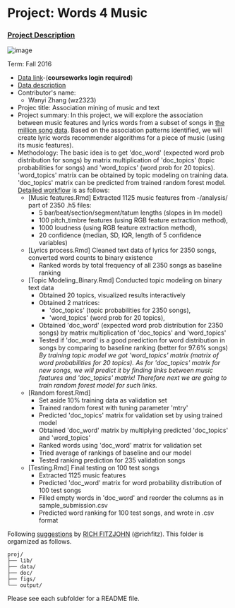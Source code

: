 # Project: Words 4 Music

### [Project Description](doc/Project4_desc.md)

![image](http://cdn.newsapi.com.au/image/v1/f7131c018870330120dbe4b73bb7695c?width=650)

Term: Fall 2016

+ [Data link](https://courseworks2.columbia.edu/courses/11849/files/folder/Project_Files?preview=763391)-(**courseworks login required**)
+ [Data description](doc/readme.html)
+ Contributor's name:  
    + Wanyi Zhang (wz2323)
+ Projec title: Association mining of music and text
+ Project summary: In this project, we will explore the association between music features and lyrics words from a subset of songs in [the million song data](http://labrosa.ee.columbia.edu/millionsong/). Based on the association patterns identified, we will create lyric words recommender algorithms for a piece of music (using its music features).
+ Methodology: The basic idea is to get 'doc_word' (expected word prob distribution for songs) by matrix multiplication of 'doc_topics' (topic probabilities for songs) and 'word_topics' (word prob for 20 topics). 'word_topics' matrix can be obtained by topic modeling on training data. 'doc_topics' matrix can be predicted from trained random forest model. [Detailed workflow](https://github.com/TZstatsADS/Fall2016-proj4-wvz/tree/master/lib) is as follows:
    + [Music features.Rmd] Extracted 1125 music features from -/analysis/ part of 2350 .h5 files:
        + 5 bar/beat/section/segment/tatum lengths (slopes in lm model)
        + 100 pitch_timbre features (using RGB feature extraction method),
        + 1000 loudness (using RGB feature extraction method), 
        + 20 confidence (median, SD, IQR, length of 5 confidence variables)
    + [Lyrics process.Rmd] Cleaned text data of lyrics for 2350 songs, converted word counts to binary existence
        + Ranked words by total frequency of all 2350 songs as baseline ranking
    + [Topic Modeling_Binary.Rmd] Conducted topic modeling on binary text data
        + Obtained 20 topics, visualized results interactively
        + Obtained 2 matrices:
            + 'doc_topics' (topic probabilities for 2350 songs), 
            + 'word_topics' (word prob for 20 topics),
        + Obtained 'doc_word' (expected word prob distribution for 2350 songs) by matrix multiplication of 'doc_topics' and 'word_topics'
        + Tested if 'doc_word' is a good prediction for word distribution in songs by comparing to baseline ranking (better for 97.6% songs)  
*By training topic model we got 'word_topics' matrix (matrix of word probabilities for 20 topics). As for 'doc_topics' matrix for new songs, we will predict it by finding links between music features and 'doc_topics' matrix! Therefore next we are going to train random forest model for such links.*
    + [Random forest.Rmd] 
        + Set aside 10% training data as validation set
        + Trained random forest with tuning parameter 'mtry'
        + Predicted 'doc_topics' matrix for validation set by using trained model
        + Obtained 'doc_word' matrix by multiplying predicted 'doc_topics' and 'word_topics'
        + Ranked words using 'doc_word' matrix for validation set
        + Tried average of rankings of baseline and our model
        + Tested ranking prediction for 235 validation songs
    + [Testing.Rmd] Final testing on 100 test songs
        + Extracted 1125 music features 
        + Predicted 'doc_word' matrix for word probability distribution of 100 test songs
        + Filled empty words in 'doc_word' and reorder the columns as in sample_submission.csv
        + Predicted word ranking for 100 test songs, and wrote in .csv format
        
        

Following [suggestions](http://nicercode.github.io/blog/2013-04-05-projects/) by [RICH FITZJOHN](http://nicercode.github.io/about/#Team) (@richfitz). This folder is orgarnized as follows.

```
proj/
├── lib/
├── data/
├── doc/
├── figs/
└── output/
```

Please see each subfolder for a README file.
